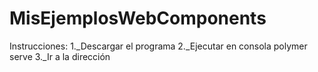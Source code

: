 # MisEjemplosWebComponents

Instrucciones:
1._Descargar el programa
2._Ejecutar en consola polymer serve
3._Ir a la dirección 
